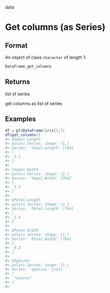 data

# Get columns (as Series)

## Format

An object of class `character` of length 1.

```r
DataFrame_get_columns
```

## Returns

list of series

get columns as list of series

## Examples

<pre class='r-example'><code><span class='r-in'><span><span class='va'>df</span> <span class='op'>=</span> <span class='va'>pl</span><span class='op'>$</span><span class='fu'>DataFrame</span><span class='op'>(</span><span class='va'>iris</span><span class='op'>[</span><span class='fl'>1</span>,<span class='op'>]</span><span class='op'>)</span></span></span>
<span class='r-in'><span><span class='va'>df</span><span class='op'>$</span><span class='fu'>get_columns</span><span class='op'>(</span><span class='op'>)</span></span></span>
<span class='r-out co'><span class='r-pr'>#&gt;</span> $Sepal.Length</span>
<span class='r-out co'><span class='r-pr'>#&gt;</span> polars Series: shape: (1,)</span>
<span class='r-out co'><span class='r-pr'>#&gt;</span> Series: 'Sepal.Length' [f64]</span>
<span class='r-out co'><span class='r-pr'>#&gt;</span> [</span>
<span class='r-out co'><span class='r-pr'>#&gt;</span> 	5.1</span>
<span class='r-out co'><span class='r-pr'>#&gt;</span> ]</span>
<span class='r-out co'><span class='r-pr'>#&gt;</span> </span>
<span class='r-out co'><span class='r-pr'>#&gt;</span> $Sepal.Width</span>
<span class='r-out co'><span class='r-pr'>#&gt;</span> polars Series: shape: (1,)</span>
<span class='r-out co'><span class='r-pr'>#&gt;</span> Series: 'Sepal.Width' [f64]</span>
<span class='r-out co'><span class='r-pr'>#&gt;</span> [</span>
<span class='r-out co'><span class='r-pr'>#&gt;</span> 	3.5</span>
<span class='r-out co'><span class='r-pr'>#&gt;</span> ]</span>
<span class='r-out co'><span class='r-pr'>#&gt;</span> </span>
<span class='r-out co'><span class='r-pr'>#&gt;</span> $Petal.Length</span>
<span class='r-out co'><span class='r-pr'>#&gt;</span> polars Series: shape: (1,)</span>
<span class='r-out co'><span class='r-pr'>#&gt;</span> Series: 'Petal.Length' [f64]</span>
<span class='r-out co'><span class='r-pr'>#&gt;</span> [</span>
<span class='r-out co'><span class='r-pr'>#&gt;</span> 	1.4</span>
<span class='r-out co'><span class='r-pr'>#&gt;</span> ]</span>
<span class='r-out co'><span class='r-pr'>#&gt;</span> </span>
<span class='r-out co'><span class='r-pr'>#&gt;</span> $Petal.Width</span>
<span class='r-out co'><span class='r-pr'>#&gt;</span> polars Series: shape: (1,)</span>
<span class='r-out co'><span class='r-pr'>#&gt;</span> Series: 'Petal.Width' [f64]</span>
<span class='r-out co'><span class='r-pr'>#&gt;</span> [</span>
<span class='r-out co'><span class='r-pr'>#&gt;</span> 	0.2</span>
<span class='r-out co'><span class='r-pr'>#&gt;</span> ]</span>
<span class='r-out co'><span class='r-pr'>#&gt;</span> </span>
<span class='r-out co'><span class='r-pr'>#&gt;</span> $Species</span>
<span class='r-out co'><span class='r-pr'>#&gt;</span> polars Series: shape: (1,)</span>
<span class='r-out co'><span class='r-pr'>#&gt;</span> Series: 'Species' [cat]</span>
<span class='r-out co'><span class='r-pr'>#&gt;</span> [</span>
<span class='r-out co'><span class='r-pr'>#&gt;</span> 	"setosa"</span>
<span class='r-out co'><span class='r-pr'>#&gt;</span> ]</span>
<span class='r-out co'><span class='r-pr'>#&gt;</span> </span>
 </code></pre>